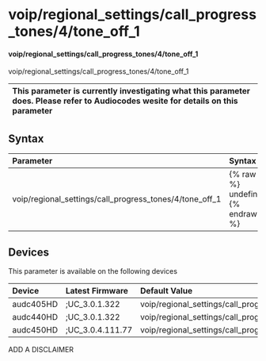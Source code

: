 ﻿---
description: voip/regional_settings/call_progress_tones/4/tone_off_1
search: false
---

# voip/regional_settings/call_progress_tones/4/tone_off_1

#### voip/regional_settings/call_progress_tones/4/tone_off_1

voip/regional_settings/call_progress_tones/4/tone_off_1


| This parameter is currently investigating what this parameter does. Please refer to Audiocodes wesite for details on this parameter | 
| :--- |

## Syntax
| Parameter | Syntax |
| :--- | :--- |
|voip/regional_settings/call_progress_tones/4/tone_off_1 | {% raw %} undefined {% endraw %}|

## Devices
This parameter is available on the following devices

| Device | Latest Firmware | Default Value |
|:---|:---|:---|
| audc405HD | ;UC_3.0.1.322 | voip/regional_settings/call_progress_tones/4/tone_off_1=0 
| audc440HD | ;UC_3.0.1.322 | voip/regional_settings/call_progress_tones/4/tone_off_1=0 
| audc450HD | ;UC_3.0.4.111.77 | voip/regional_settings/call_progress_tones/4/tone_off_1=0 

ADD A DISCLAIMER
